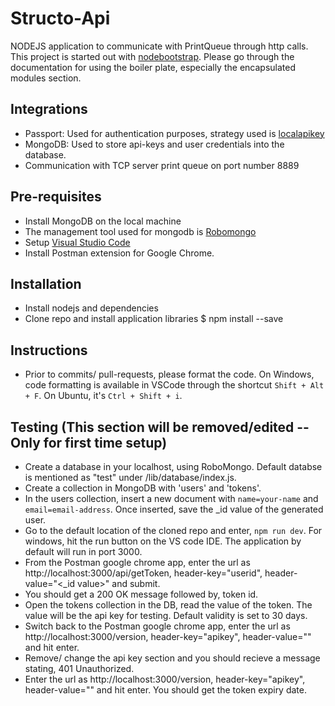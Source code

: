 # Structo-Api
NODEJS application to communicate with PrintQueue through http calls. This project is started out with [nodebootstrap](http://nodebootstrap.io/). 
Please go through the documentation for using the boiler plate, especially the encapsulated modules section.

## Integrations
* Passport: Used for authentication purposes, strategy used is [localapikey](https://www.npmjs.com/package/passport-localapikey-update)
* MongoDB: Used to store api-keys and user credentials into the database.
* Communication with TCP server print queue on port number 8889

## Pre-requisites
* Install MongoDB on the local machine
* The management tool used for mongodb is [Robomongo](https://robomongo.org/)
* Setup [Visual Studio Code](https://code.visualstudio.com/) 
* Install Postman extension for Google Chrome. 

## Installation
* Install nodejs and dependencies
* Clone repo and install application libraries
    $ npm install --save 
    
## Instructions
* Prior to commits/ pull-requests, please format the code. 
On Windows, code formatting is available in VSCode through the shortcut `Shift + Alt + F`.
On Ubuntu, it's `Ctrl + Shift + i`.
    
## Testing (This section will be removed/edited -- Only for first time setup)
* Create a database in your localhost, using RoboMongo. Default databse is mentioned as "test" under /lib/database/index.js.
* Create a collection in MongoDB with 'users' and 'tokens'.
* In the users collection, insert a new document with ```name=your-name``` and ```email=email-address```. Once inserted, save the _id value of the generated user.
* Go to the default location of the cloned repo and enter, ```npm run dev```. For windows, hit the run button on the VS code IDE. The application by default will run in port 3000.
* From the Postman google chrome app, enter the url as http://localhost:3000/api/getToken, header-key="userid", header-value="<_id value>" and submit.
* You should get a 200 OK message followed by, token id. 
* Open the tokens collection in the DB, read the value of the token. The value will be the api key for testing. Default validity is set to 30 days.
* Switch back to the Postman google chrome app, enter the url as http://localhost:3000/version, header-key="apikey", header-value="<token value>" and hit enter.
* Remove/ change the api key section and you should recieve a message stating, 401 Unauthorized.
* Enter the url as http://localhost:3000/version, header-key="apikey", header-value="<token value>" and hit enter. You should get the token expiry date. 